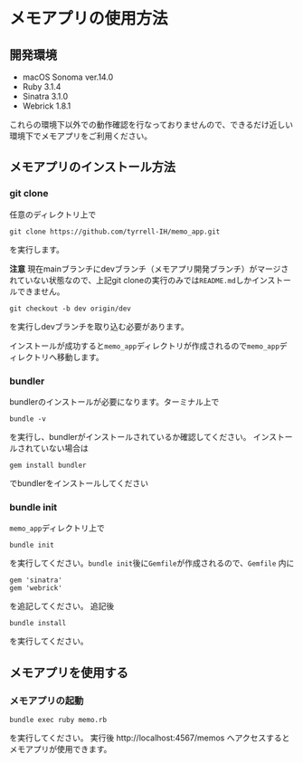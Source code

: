 # メモアプリの使用方法
## 開発環境
- macOS Sonoma ver.14.0
- Ruby 3.1.4
- Sinatra 3.1.0
- Webrick 1.8.1

これらの環境下以外での動作確認を行なっておりませんので、できるだけ近しい環境下でメモアプリをご利用ください。

## メモアプリのインストール方法
### git clone
任意のディレクトリ上で
```
git clone https://github.com/tyrrell-IH/memo_app.git
```
を実行します。

**注意**
現在mainブランチにdevブランチ（メモアプリ開発ブランチ）がマージされていない状態なので、上記git cloneの実行のみでは`README.md`しかインストールできません。
```
git checkout -b dev origin/dev
```
を実行しdevブランチを取り込む必要があります。


インストールが成功すると`memo_app`ディレクトリが作成されるので`memo_app`ディレクトリへ移動します。
### bundler
bundlerのインストールが必要になります。ターミナル上で
```
bundle -v
```
を実行し、bundlerがインストールされているか確認してください。
インストールされていない場合は
```
gem install bundler
```
でbundlerをインストールしてください
### bundle init
`memo_app`ディレクトリ上で
```
bundle init
```
を実行してください。`bundle init`後に`Gemfile`が作成されるので、`Gemfile` 内に
```
gem 'sinatra'
gem 'webrick'
```
を追記してください。
追記後
```
bundle install
```
を実行してください。
## メモアプリを使用する
### メモアプリの起動
```
bundle exec ruby memo.rb
```
を実行してください。
実行後
http://localhost:4567/memos
へアクセスするとメモアプリが使用できます。
